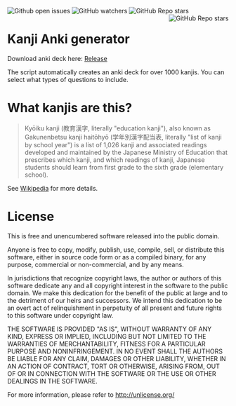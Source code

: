 <img alt="Github open issues" src="https://img.shields.io/github/issues-raw/StoneLabs/kanji-anki-generator?style=flat-square"> <img alt="GitHub watchers" src="https://img.shields.io/github/watchers/StoneLabs/kanji-anki-generator?style=flat-square"> <img alt="GitHub Repo stars" src="https://img.shields.io/github/stars/StoneLabs/kanji-anki-generator?style=flat-square"> <a href="https://github.com/StoneLabs/kanji-flashcard-generator/"><img align="right" alt="GitHub Repo stars" src="https://img.shields.io/badge/See%20Also%3A-Kanji%20Flashcard%20Generator-blue?style=flat-square"></a>

# Kanji Anki generator

Download anki deck here: [Release](https://github.com/StoneLabs/kanji-anki-generator/releases)

The script automatically creates an anki deck for over 1000 kanjis. You can select what types of questions to include.

# What kanjis are this?

> Kyōiku kanji (教育漢字, literally "education kanji"), also known as Gakunenbetsu kanji haitōhyō (学年別漢字配当表, literally "list of kanji by school year") is a list of 1,026 kanji and associated readings developed and maintained by the Japanese Ministry of Education that prescribes which kanji, and which readings of kanji, Japanese students should learn from first grade to the sixth grade (elementary school).

See [Wikipedia](https://en.wikipedia.org/wiki/Ky%C5%8Diku_kanji) for more details.

# License

This is free and unencumbered software released into the public domain.

Anyone is free to copy, modify, publish, use, compile, sell, or
distribute this software, either in source code form or as a compiled
binary, for any purpose, commercial or non-commercial, and by any
means.

In jurisdictions that recognize copyright laws, the author or authors
of this software dedicate any and all copyright interest in the
software to the public domain. We make this dedication for the benefit
of the public at large and to the detriment of our heirs and
successors. We intend this dedication to be an overt act of
relinquishment in perpetuity of all present and future rights to this
software under copyright law.

THE SOFTWARE IS PROVIDED "AS IS", WITHOUT WARRANTY OF ANY KIND,
EXPRESS OR IMPLIED, INCLUDING BUT NOT LIMITED TO THE WARRANTIES OF
MERCHANTABILITY, FITNESS FOR A PARTICULAR PURPOSE AND NONINFRINGEMENT.
IN NO EVENT SHALL THE AUTHORS BE LIABLE FOR ANY CLAIM, DAMAGES OR
OTHER LIABILITY, WHETHER IN AN ACTION OF CONTRACT, TORT OR OTHERWISE,
ARISING FROM, OUT OF OR IN CONNECTION WITH THE SOFTWARE OR THE USE OR
OTHER DEALINGS IN THE SOFTWARE.

For more information, please refer to <http://unlicense.org/>
